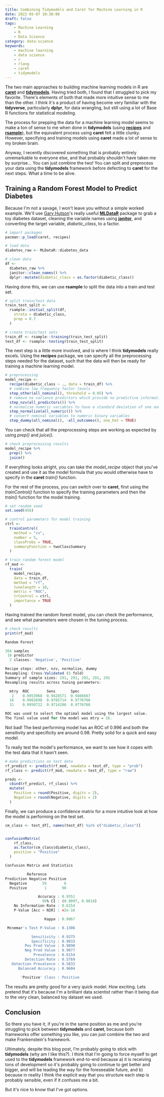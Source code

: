 ```yaml
---
title: Combining Tidymodels and Caret for Machine Learning in R
date: 2022-05-07 10:30:00
draft: false
tags:
    - Machine Learning
    - R
    - Data Science
category: data-science
keywords:
    - machine learning
    - data science
    - r
    - rlang
    - caret
    - tidymodels
---
```


The two main approaches to building machine learning models in R are [**caret**](https://github.com/topepo/caret/) and [**tidymodels**](https://www.tidymodels.org/). Having tried both, I found that I struggled to pick my favorite. There's elements of both that made more intuitive sense to me than the other. I think it's a product of having become very familiar with the **tidyverse**, particularly **dplyr**, for data wrangling, but still using a lot of Base R functions for statistical modeling.

The process for prepping the data for a machine learning model seems to make a ton of sense to me when done in **tidymodels** (using [**recipes**](https://recipes.tidymodels.org/) and [**rsample**](https://rsample.tidymodels.org/)), but the equivalent process using **caret** felt a little clunky. However, specifying and training models using **caret** made a lot of sense to my broken brain.

Anyway, I recently discovered something that is probably entirely unremarkable to everyone else, and that probably shouldn't have taken me by surprise... You can just combine the two! You can split and preprocess your data using the **tidymodels** framework before defecting to **caret** for the next steps. What a time to be alive.

## Training a Random Forest Model to Predict Diabetes

Because I'm not a savage, I won't leave you without a simple worked example. We'll use [Gary Hutson](https://hutsons-hacks.info/)'s really useful [**MLDataR**](https://cran.r-project.org/web/packages/MLDataR/vignettes/MLDataR.html) package to grab a toy diabetes dataset, cleaning the variable names using [**janitor**](http://sfirke.github.io/janitor/), and converting the target variable, *diabetic_class*, to a factor.

```R
# import packages
pacman::p_load(caret, recipes)

# load data
diabetes_raw <- MLDataR::diabetes_data

# clean data
df <-
  diabetes_raw %>%
  janitor::clean_names() %>%
  dplyr::mutate(diabetic_class = as.factor(diabetic_class))
```

Having done this, we can use **rsample** to split the data into a train and test set.

```R
# split train/test data
train_test_split <-
  rsample::initial_split(df,
    strata = diabetic_class,
    prop = 0.7
  )

# create train/test sets
train_df <- rsample::training(train_test_split)
test_df <- rsample::testing(train_test_split)
```

The next step is a little more involved, and is where I think **tidymodels** really excels. Using the **recipes** package, we can specify all the preprocessing steps needed for the dataset, such that the data will then be ready for training a machine learning model.

```R
# preprocessing
model_recipe <-
  recipe(diabetic_class ~ ., data = train_df) %>%
  # combine low frequency factor levels
  step_other(all_nominal(), threshold = 0.05) %>%
  # remove no variance predictors which provide no predictive information
  step_nzv(all_predictors()) %>%
  # normalize numeric variables to have a standard deviation of one and a mean of zero
  step_normalize(all_numeric()) %>%
  # convert nominal variables to numeric binary variables
  step_dummy(all_nominal(), -all_outcomes(), one_hot = TRUE)
```

You can check that all the preprocessing steps are working as expected by using *prep()* and *juice()*.

```R
# check preprocessing results
model_recipe %>%
  prep() %>%
  juice()

```

If everything looks alright, you can take the *model_recipe* object that you've created and use it as the model formula that you would otherwise have to specify in the **caret** *train()* function.

For the rest of the process, you can switch over to **caret**, first using the *trainControl()* function to specify the training parameters and then the *train()* function for the model training.

```R
# set random seed
set.seed(456)

# control parameters for model training
ctrl <-
  trainControl(
    method = "cv",
    number = 5,
    classProbs = TRUE,
    summaryFunction = twoClassSummary
  )

# train random forest model
rf_mod <-
  train(
    model_recipe,
    data = train_df,
    method = "rf",
    tunelength = 10,
    metric = "ROC",
    trControl = ctrl,
    importance = TRUE
  )
```

Having trained the random forest model, you can check the performance, and see what parameters were chosen in the tuning process.

```R
# check results
print(rf_mod)

Random Forest

364 samples
 16 predictor
  2 classes: 'Negative', 'Positive'

Recipe steps: other, nzv, normalize, dummy
Resampling: Cross-Validated (5 fold)
Summary of sample sizes: 291, 291, 292, 291, 291
Resampling results across tuning parameters:

  mtry  ROC        Sens       Spec
   2    0.9953968  0.9428571  0.9466667
  16    0.9962698  0.9785714  0.9776768
  31    0.9950722  0.9714286  0.9776768

ROC was used to select the optimal model using the largest value.
The final value used for the model was mtry = 16.
```

Not bad! The best performing model has an ROC of 0.996 and both the sensitivity and specificity are around 0.98. Pretty solid for a quick and easy model.

To really test the model's performance, we want to see how it copes with the test data that it hasn't seen.

```R
# make predictions on test data
rf_predict <- predict(rf_mod, newdata = test_df, type = "prob")
rf_class <- predict(rf_mod, newdata = test_df, type = "raw")

preds <-
  cbind(rf_predict, rf_class) %>%
  mutate(
    Positive = round(Positive, digits = 2),
    Negative = round(Negative, digits = 2)
  )
```

Finally, we can produce a confidence matrix for a more intuitive look at how the model is performing on the test set.

```R
cm_class <- test_df[, names(test_df) %in% c("diabetic_class")]


confusionMatrix(
    rf_class,
    as.factor(cm_class$diabetic_class),
    positive = "Positive"
  )

Confusion Matrix and Statistics

          Reference
Prediction Negative Positive
  Negative       59        6
  Positive        1       90

               Accuracy : 0.9551
                 95% CI : (0.9097, 0.9818)
    No Information Rate : 0.6154
    P-Value [Acc > NIR] : <2e-16

                  Kappa : 0.9067

 Mcnemar's Test P-Value : 0.1306

            Sensitivity : 0.9375
            Specificity : 0.9833
         Pos Pred Value : 0.9890
         Neg Pred Value : 0.9077
             Prevalence : 0.6154
         Detection Rate : 0.5769
   Detection Prevalence : 0.5833
      Balanced Accuracy : 0.9604

       'Positive' Class : Positive
```

The results are pretty good for a very quick model. How exciting. Lets pretend that it's because I'm a brilliant data scientist rather than it being due to the very clean, balanced toy dataset we used.

## Conclusion

So there you have it, if you're in the same position as me and you're struggling to pick between **tidymodels** and **caret**, because both frameworks offer something you like, you can just combine the two and make Frankenstein's framework.

Ultimately, despite this blog post, I'm probably going to stick with **tidymodels** (why am I like this?). I think that I'm going to force myself to get used to the **tidymodels** framework end-to-end because a) it is receiving tons of development so it's probably going to continue to get better and bigger, and will be leading the way for the foreseeable future, and b) because in reality I think the explicit way that you structure each step is probably sensible, even if it confuses me a bit.

But it's nice to know that I've got options.
